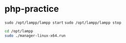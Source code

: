 # php-practice

`sudo /opt/lampp/lampp start`
`sudo /opt/lampp/lampp stop`

```bash
cd /opt/lampp
sudo ./manager-linux-x64.run
```